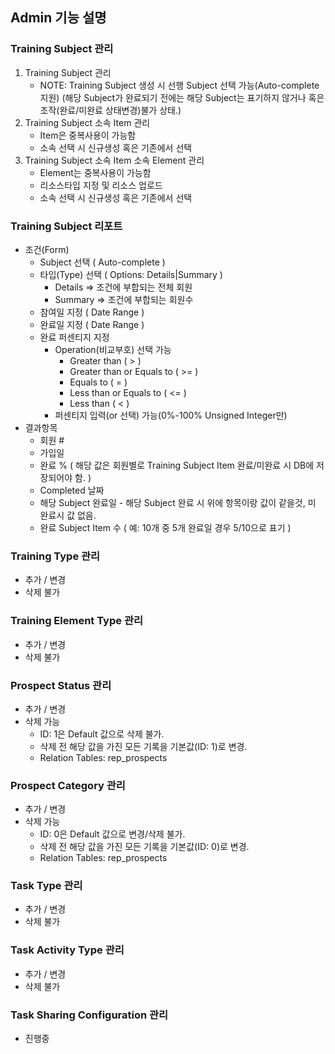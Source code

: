 ## Admin 기능 설명
### Training Subject 관리
1. Training Subject 관리
    - NOTE: Training Subject 생성 시 선행 Subject 선택 가능(Auto-complete지원) (해당 Subject가 완료되기 전에는 해당 Subject는 표기하지 않거나 혹은 조작(완료/미완료 상태변경)불가 상태.)
2. Training Subject 소속 Item 관리
    - Item은 중복사용이 가능함
    - 소속 선택 시 신규생성 혹은 기존에서 선택
3. Training Subject 소속 Item 소속 Element 관리
    - Element는 중복사용이 가능함
    - 리소스타입 지정 및 리소스 업로드
    - 소속 선택 시 신규생성 혹은 기존에서 선택
### Training Subject 리포트
- 조건(Form)
    - Subject 선택 ( Auto-complete )
    - 타입(Type) 선택 ( Options: Details|Summary )
        - Details => 조건에 부합되는 전체 회원
        - Summary => 조건에 부합되는 회원수
    - 참여일 지정 ( Date Range )
    - 완료일 지정 ( Date Range )
    - 완료 퍼센티지 지정 
        - Operation(비교부호) 선택 가능
            - Greater than ( > )
            - Greater than or Equals to ( >= )
            - Equals to ( = )
            - Less than or Equals to ( <= )
            - Less than ( < )
        - 퍼센티지 입력(or 선택) 가능(0%-100% Unsigned Integer만)
- 결과항목
    - 회원 #
    - 가입일
    - 완료 % ( 해당 값은 회원별로 Training Subject Item 완료/미완료 시 DB에 저장되어야 함. )
    - Completed 날짜
    - 해당 Subject 완료일 - 해당 Subject 완료 시 위에 항목이랑 값이 같을것, 미 완료시 값 없음.
    - 완료 Subject Item 수 ( 예: 10개 중 5개 완료일 경우 5/10으로 표기 )

### Training Type 관리
- 추가 / 변경
- 삭제 불가
### Training Element Type 관리
- 추가 / 변경
- 삭제 불가
### Prospect Status 관리
- 추가 / 변경
- 삭제 가능
    - ID: 1은 Default 값으로 삭제 불가. 
    - 삭제 전 해당 값을 가진 모든 기록을 기본값(ID: 1)로 변경.
    - Relation Tables: rep_prospects
### Prospect Category 관리
- 추가 / 변경
- 삭제 가능
    - ID: 0은 Default 값으로 변경/삭제 불가. 
    - 삭제 전 해당 값을 가진 모든 기록을 기본값(ID: 0)로 변경.
    - Relation Tables: rep_prospects
### Task Type 관리
- 추가 / 변경
- 삭제 불가
### Task Activity Type 관리
- 추가 / 변경
- 삭제 불가

### Task Sharing Configuration 관리
- 진행중

